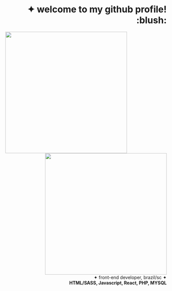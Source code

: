 

 <h1 align="right"> ✦ welcome to my github profile! :blush: </h1>

<img src="https://pa1.narvii.com/6968/360596b1c90fc787fb17a3325f6994c2900b8488r1-500-268_hq.gif" width="380" align="left">


<p align="right"/> 
<img src="https://i.imgur.com/mTYCYlN.gif?noredirect" width="380"> 
<br>
✦ front-end developer, brazil/sc ✦ <br>
<strong>HTML/SASS, Javascript, React, PHP, MYSQL</strong>
</p>


<!--
**larissabenedet/larissabenedet** is a ✨ _special_ ✨ repository because its `README.md` (this file) appears on your GitHub profile.

